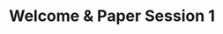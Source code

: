 ---
slug: paper-session-1
type: event
event_type: Paper Session
title: Welcome & Paper Session 1
venue: VOGELFREI
status: ready
date_time: Wednesday, April 19th, 09:45
chair: $reppel-niklas
schedule:
    -   time: t09:45
        item: Welcome
    -   time: t10:00
        item: $sardine-a-modular-python-live-coding-environment
    -   time: t10:20
        item: $strudel-live-coding-patterns-on-the-web
    -   time: t10:40
        item: $ziva-easy-live-coding-with-supercollider
    -   time: t11:00
        item: Questions & Discussion
---